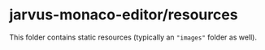 # jarvus-monaco-editor/resources

This folder contains static resources (typically an `"images"` folder as well).
